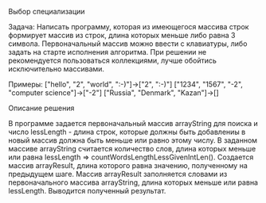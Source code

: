 Выбор специализации

Задача: Написать программу, которая из имеющегося массива строк формирует массив из строк, длина которых меньше либо равна 3 символа. Первоначальный массив можно ввести с клавиатуры, либо задать на старте исполнения алгоритма. При решении не рекомендуется пользоваться коллекциями, лучше обойтись исключительно массивами.

Примеры: ["hello", "2", "world", ":-)"]->["2", ":-)"] ["1234", "1567", "-2", "computer science"]->["-2"] ["Russia", "Denmark", "Kazan"]->[]

Описание решения

В программе задается первоначальный массив arrayString для поиска и число lessLength - длина строк, которые должны быть добавлениы в новый массив должна быть меньше или равно этому числу.
В заданном массиве arrayString считается количество слов, длина которых меньше или равна lessLength => countWordsLengthLessGivenIntLen().
Создается массив arrayResult, длина которого равна значению, полученному на предыдущем шаге.
Массив arrayResult заполняется словами из первоначального массива arrayString, длина которых меньше или равна lessLength.
Выводится полученный результат.